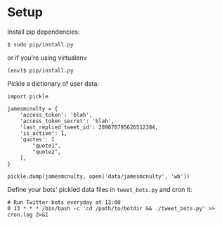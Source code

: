 # Setup

Install pip dependencies:

    $ sudo pip/install.py

or if you're using virtualenv

    (env)$ pip/install.py

Pickle a dictionary of user data:

    import pickle

    jamesmcnulty = {
        'access_token': 'blah',
        'access_token_secret': 'blah',
        'last_replied_tweet_id': 289070795626512384,
        'is_active': 1,
        'quotes': [
            "quote1",
            "quote2",
        ],
    }

    pickle.dump(jamesmcnulty, open('data/jamesmcnulty', 'wb'))

Define your bots' pickled data files in `tweet_bots.py` and cron it:

    # Run Twitter bots everyday at 13:00
    0 13 * * * /bin/bash -c 'cd /path/to/botdir && ./tweet_bots.py' >> cron.log 2>&1
